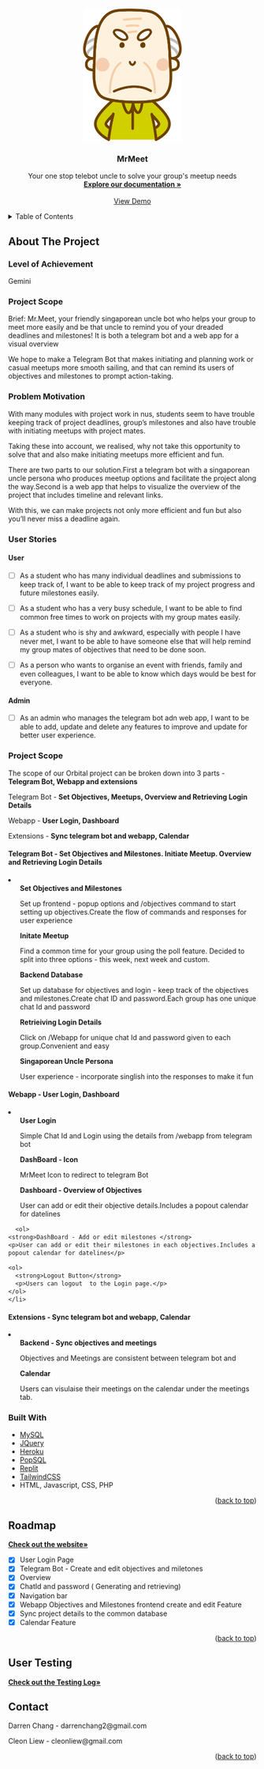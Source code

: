 <div id="top"></div>

<!-- PROJECT SHIELDS -->
<!--
*** I'm using markdown "reference style" links for readability.
*** Reference links are enclosed in brackets [ ] instead of parentheses ( ).
*** See the bottom of this document for the declaration of the reference variables
*** for contributors-url, forks-url, etc. This is an optional, concise syntax you may use.
*** https://www.markdownguide.org/basic-syntax/#reference-style-links
-->

<!-- PROJECT LOGO -->
<br />
<div align="center">
  <a href="">
    <img src="./mrmeethtml/images/logo.png" alt="Logo" width="200" height="auto">
  </a>

<h3 align="center">MrMeet</h3>

  <p align="center">
    Your one stop telebot uncle to solve your group's meetup needs
    <br />
    <a href= "https://github.com/Khulon/MrMeet" ><strong>Explore our documentation »</strong></a>
    <br />
    <br />
    <a href="https://mrmeet-1.ldogsloop.repl.co/login.php">View Demo</a>
 
  </p>
</div>

<!-- TABLE OF CONTENTS -->
<details>
  <summary>Table of Contents</summary>
  <ol>
    <li>
      <a href="#about-the-project">About The Project</a>
      <ul>
        <li><a href="#level-of-achievement">Level of Achievement</a></li>
        <li><a href="#project-scope">Project Scope</a></li>
        <li><a href="#problem-motivation">Problem Motivation</a></li>
        <li><a href="#user-stories">User Stories</a></li>
        <li><a href="#built-with">Built With</a></li>
      </ul>
    </li>
    <li><a href="#roadmap">Roadmap</a></li>
    <li><a href="#contact">Contact</a></li>
  </ol>
</details>

<!-- ABOUT THE PROJECT -->

## About The Project

### Level of Achievement

<p>Gemini</p>

### Project Scope

<p>Brief: Mr.Meet,  your friendly singaporean uncle bot who helps your group to meet more easily and be that uncle to remind you of your dreaded deadlines and milestones! It is both a telegram bot and a web app for a visual overview</p>

<p> We hope to make a Telegram Bot that makes initiating and planning work or casual meetups more smooth sailing, and that can remind its users of objectives and milestones to prompt action-taking. </p>



### Problem Motivation

<p>With many modules with project work in nus, students seem to have trouble keeping track of project deadlines, group’s milestones and also have trouble with initiating meetups with project mates. </p>

<p>Taking these into account, we realised, why not take this opportunity to solve that and also make initiating meetups more efficient and fun.
</p>

<p>There are two parts to our solution.First a telegram bot with a singaporean uncle persona who produces meetup options and facilitate the project along the way.Second is a web app that helps to visualize the overview of the project that includes timeline and relevant links.
</p>

<p>With this, we can make projects not only more efficient and fun but also you’ll never miss a deadline again.</p>



### User Stories 

#### User
- [ ] As a student who has many individual deadlines and submissions to keep track of, I want to be able to keep track of my project progress and future milestones easily.

- [ ] As a student who has a very busy schedule, I want to be able to find common free times to work on projects with my group mates easily.
- [ ] As a student who is shy and awkward, especially with people I have never met, I want to be able to have someone else that will help remind my group mates of objectives that need to be done soon.
- [ ] As a person who wants to organise an event with friends, family and even colleagues, I want to be able to know which days would be best for everyone.

#### Admin
- [ ] As an admin who manages the telegram bot adn web app, I want to be able to add, update and delete any features to improve and update for better user experience.


### Project Scope

<p>The scope of our Orbital project can be broken down into 3 parts - <strong>Telegram Bot, Webapp and extensions</strong></p>
<p>Telegram Bot - <strong>Set Objectives, Meetups, Overview and Retrieving Login Details</strong></p>
<p>Webapp - <strong>User Login, Dashboard</strong></p>
<p>Extensions - <strong>Sync telegram bot and webapp, Calendar</strong></p>

#### Telegram Bot - Set Objectives and Milestones. Initiate Meetup. Overview and Retrieving Login Details

<li>
  <ol>
    <strong>Set Objectives and Milestones</strong>
    <p>Set up frontend - popup options and /objectives command to start setting up objectives.Create the flow of commands and responses for user experience</p>
  </ol>
  
  <ol>
    <strong>Initate Meetup</strong>
    <p>Find a common time for your group using the poll feature. Decided to split into three options - this week, next week and custom.</p>
  </ol>
  <ol>
    <strong>Backend Database</strong>
    <p>Set up database for objectives and login - keep track of the objectives and milestones.Create chat ID and password.Each group has one unique chat Id and password</p>
  </ol>
  <ol>
    <strong>Retrieiving Login Details</strong>
    <p>Click on /Webapp for unique chat Id and password given to each group.Convenient and easy</p>
  </ol>
  <ol>
    <strong>Singaporean Uncle Persona</strong>
    <p>User experience - incorporate singlish into the responses to make it fun</p>
  </ol>
</li>


#### Webapp - User Login, Dashboard

<li>
  <ol>
    <strong>User Login</strong>
    <p>Simple Chat Id and Login using the details from /webapp from telegram bot</p>
      
  </ol>
    <ol>
    <strong>DashBoard - Icon</strong>
    <p>MrMeet Icon to redirect to telegram Bot</p>
      
  </ol>
      <ol>
    <strong>Dashboard - Overview of Objectives</strong>
        <p>User can add or edit their objective details.Includes a popout calendar for datelines</p>
    
  </ol>
  
      <ol>
    <strong>DashBoard - Add or edit milestones </strong>
    <p>User can add or edit their milestones in each objectives.Includes a popout calendar for datelines</p>
      
  </ol>
  
    <ol>
      <strong>Logout Button</strong>
      <p>Users can logout  to the Login page.</p>
    </ol>
    </li>
  
  #### Extensions - Sync telegram bot and webapp, Calendar
  <li>
   <ol>
    <strong> Backend - Sync objectives and meetings</strong>
    <p>Objectives and Meetings are consistent between telegram bot and </p>
      
  </ol>
  <ol>
      <strong> Calendar </strong>
      <p>Users can visulaise their meetings on the calendar under the meetings tab.</p>
    </ol>
</li>

### Built With

- [MySQL](https://www.mysql.com)
- [JQuery](https://jqueryui.com/)
- [Heroku](https://www.heroku.com)
- [PopSQL](https://popsql.com)
- [Replit](https://replit.com/~)
- [TailwindCSS](https://tailwindcss.com)
- HTML, Javascript, CSS, PHP


<p align="right">(<a href="#top">back to top</a>)</p>

<!-- ROADMAP -->

## Roadmap

<a href="https://mrmeet-1.ldogsloop.repl.co/login.php"><strong>Check out the website»</strong></a>

- [x] User Login Page
- [x] Telegram Bot - Create and edit objectives and miletones
- [x] Overview
- [X] ChatId and password ( Generating and retrieving)
- [X] Navigation bar
- [X] Webapp Objectives and Milestones frontend create and edit Feature
- [X] Sync project details to the common database
- [X] Calendar Feature

<p align="right">(<a href="#top">back to top</a>)</p>

## User Testing
<a href="https://nusu-my.sharepoint.com/:w:/g/personal/e0725626_u_nus_edu/EfMTmHuY-rdLr5wYEVBHmjYBDS3aDuCf3MIUiZ6ZN38HDw?e=gkdvgj"><strong>Check out the  Testing Log»</strong></a>


<!-- CONTACT -->

## Contact

<p>Darren Chang - darrenchang2@gmail.com</p>
<p>Cleon Liew - cleonliew@gmail.com</p>

<p align="right">(<a href="#top">back to top</a>)</p>


<!-- ACKNOWLEDGMENTS -->

<!-- ## Acknowledgments

- []()
- []()
- []()

<p align="right">(<a href="#top">back to top</a>)</p>

<!-- MARKDOWN LINKS & IMAGES -->
<!-- https://www.markdownguide.org/basic-syntax/#reference-style-links -->

<!-- [contributors-shield]: https://img.shields.io/github/contributors/github_username/repo_name.svg?style=for-the-badge
[contributors-url]: https://github.com/github_username/repo_name/graphs/contributors
[forks-shield]: https://img.shields.io/github/forks/github_username/repo_name.svg?style=for-the-badge
[forks-url]: https://github.com/github_username/repo_name/network/members
[stars-shield]: https://img.shields.io/github/stars/github_username/repo_name.svg?style=for-the-badge
[stars-url]: https://github.com/github_username/repo_name/stargazers
[issues-shield]: https://img.shields.io/github/issues/github_username/repo_name.svg?style=for-the-badge
[issues-url]: https://github.com/github_username/repo_name/issues
[license-shield]: https://img.shields.io/github/license/github_username/repo_name.svg?style=for-the-badge
[license-url]: https://github.com/github_username/repo_name/blob/master/LICENSE.txt
[linkedin-shield]: https://img.shields.io/badge/-LinkedIn-black.svg?style=for-the-badge&logo=linkedin&colorB=555
[linkedin-url]: https://linkedin.com/in/linkedin_username-->
